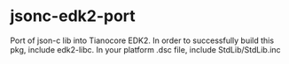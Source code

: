 # jsonc-edk2-port

Port of json-c lib into Tianocore EDK2.
In order to successfully build this pkg, include edk2-libc. In your platform .dsc file, include StdLib/StdLib.inc
